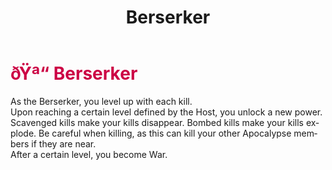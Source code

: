 ﻿---
lang: en-US
title: Berserker
prev: Baker
next: Plaguebearer
---

# <font color=#cc0044>ðŸª“ <b>Berserker</b></font> <Badge text="Apocalypse" type="tip" vertical="middle"/>

As the Berserker, you level up with each kill.<br>
Upon reaching a certain level defined by the Host, you unlock a new power.<br>
Scavenged kills make your kills disappear.
Bombed kills make your kills explode. Be careful when killing, as this can kill your other Apocalypse members if they are near.<br>
After a certain level, you become War.<br>
